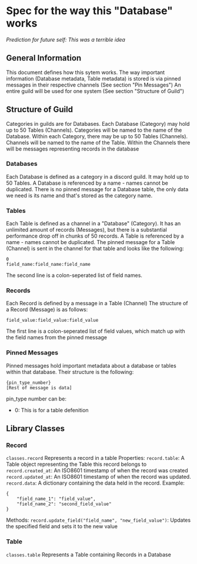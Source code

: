 # Spec for the way this "Database" works
*Prediction for future self: This was a terrible idea*

## General Information
This document defines how this sytem works.
The way important information (Database metadata, Table metadata) is stored is via pinned messages in their respective channels (See section "Pin Messages")
An entire guild will be used for one system (See section "Structure of Guild")

## Structure of Guild
Categories in guilds are for Databases.
Each Database (Category) may hold up to 50 Tables (Channels).
Categories will be named to the name of the Database.
Within each Category, there may be up to 50 Tables (Channels).
Channels will be named to the name of the Table.
Within the Channels there will be messages representing records in the database

### Databases
Each Database is defined as a category in a discord guild. It may hold up to 50 Tables.
A Database is referenced by a name - names cannot be duplicated.
There is no pinned message for a Database table, the only data we need is its name and that's stored as the category name.

### Tables
Each Table is defined as a channel in a "Database" (Category). It has an unlimited amount of records (Messages), but there is a substantial performance drop off in chunks of 50 records.
A Table is referenced by a name - names cannot be duplicated.
The pinned message for a Table (Channel) is sent in the channel for that table and looks like the following:
```
0
field_name:field_name:field_name
```
The second line is a colon-seperated list of field names.

### Records
Each Record is defined by a message in a Table (Channel)
The structure of a Record (Message) is as follows:
```
field_value:field_value:field_value
```
The first line is a colon-seperated list of field values, which match up with the field names from the pinned message

### Pinned Messages
Pinned messages hold important metadata about a database or tables within that database.
Their structure is the following:
```
{pin_type_number}
[Rest of message is data]
```
pin_type number can be:
 - 0: This is for a table defenition

## Library Classes
### Record
`classes.record`
Represents a record in a table
Properties:
`record.table`: A Table object representing the Table this record belongs to
`record.created_at`: An ISO8601 timestamp of when the record was created
`record.updated_at`: An ISO8601 timestamp of when the record was updated.
`record.data`: A dictionary containing the data held in the record. Example: 
```
{
    "field_name_1": "field_value",
    "field_name_2": "second_field_value"
}
```
Methods:
`record.update_field("field_name", "new_field_value")`: Updates the specified field and sets it to the new value

### Table
`classes.table`
Represents a Table containing Records in a Database
